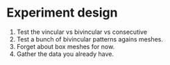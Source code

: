 # Experiment design

1. Test the vincular vs bivincular vs consecutive
2. Test a bunch of bivincular patterns agains meshes. 
3. Forget about box meshes for now. 
4. Gather the data you already have. 
